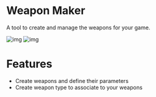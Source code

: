 # Weapon Maker
A tool to create and manage the weapons for your game.

![img](https://i.imgur.com/tSQXTtE.gif)
![img](hhttps://i.imgur.com/ajVmKCR.gif)

# Features

* Create weapons and define their parameters
* Create weapon type to associate to your weapons 
